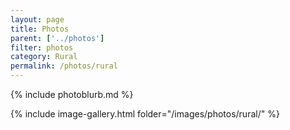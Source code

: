 ```yaml
---
layout: page
title: Photos
parent: ['../photos']
filter: photos
category: Rural
permalink: /photos/rural
---
```


{% include photoblurb.md %}

{% include image-gallery.html folder="/images/photos/rural/" %}

